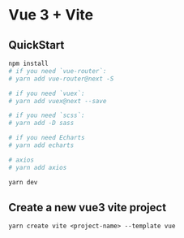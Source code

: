 # Vue 3 + Vite

## QuickStart

```sh
npm install
# if you need `vue-router`:
# yarn add vue-router@next -S

# if you need `vuex`:
# yarn add vuex@next --save

# if you need `scss`:
# yarn add -D sass

# if you need Echarts
# yarn add echarts

# axios
# yarn add axios

yarn dev
```


## Create a new vue3 vite project

```
yarn create vite <project-name> --template vue
```